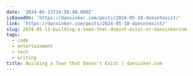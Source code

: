 ```yaml
---
date: '2024-05-13T14:56:48.000Z'
isBasedOn: 'https://dansinker.com/posts/2024-05-10-doesntexist/'
link: 'https://dansinker.com/posts/2024-05-10-doesntexist/'
slug: 2024-05-13-building-a-town-that-doesnt-exist-or-dansinkercom
tags:
  - code
  - entertainment
  - tech
  - writing
title: Building a Town that Doesn't Exist | dansinker.com
---
```

 
